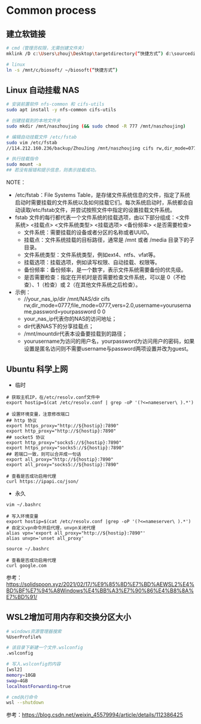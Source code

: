 # Common process
## 建立软链接

```bash
# cmd（管理员权限，无需创建文件夹）
mklink /D c:\Users\zhouj\Desktop\targetdirectory(“快捷方式”) d:\sourcedirectory

# linux
ln -s /mnt/c/biosoft/ ~/biosoft(“快捷方式”)
```

## Linux 自动挂载 NAS

```bash
# 安装前置软件 nfs-common 和 cifs-utils 
sudo apt install -y nfs-common cifs-utils

# 创建挂载到的本地文件夹
sudo mkdir /mnt/naszhoujing (&& sudo chmod -R 777 /mnt/naszhoujing)

# 编辑自动挂载文件 /etc/fstab
sudo vim /etc/fstab
//114.212.160.236/backup/ZhouJing /mnt/naszhoujing cifs rw,dir_mode=0777,file_mode=0777,vers=2.0,username=zhoujing,password=****** 0 0

# 执行挂载指令
sudo mount -a
## 若没有报错和提示信息，则表示挂载成功。
```

NOTE：      
* /etc/fstab：File Systems Table，是存储文件系统信息的文件，指定了系统启动时需要挂载的文件系统以及如何挂载它们。每次系统启动时，系统都会自动读取/etc/fstab文件，并尝试按照文件中指定的设置挂载文件系统。
* fstab 文件的每行都代表一个文件系统的挂载选项，由以下部分组成：<文件系统> <挂载点> <文件系统类型> <挂载选项> <备份频率> <是否需要检查>
    * 文件系统：需要挂载的设备或者分区的名称或者UUID。
    * 挂载点：文件系统挂载的目标路径，通常是 /mnt 或者 /media 目录下的子目录。
    * 文件系统类型：文件系统类型，例如ext4、ntfs、vfat等。
    * 挂载选项：挂载选项，例如读写权限、自动挂载、权限等。
    * 备份频率：备份频率，是一个数字，表示文件系统需要备份的优先级。
    * 是否需要检查：指定在开机时是否需要检查文件系统，可以是 0（不检查）、1（检查）或 2（在其他文件系统之后检查）。
* 示例：
    * //your_nas_ip/dir /mnt/NAS/dir cifs rw,dir_mode=0777,file_mode=0777,vers=2.0,username=yourusername,password=yourpassword 0 0
    * your_nas_ip代表你的NAS的访问地址；
    * dir代表NAS下的分享挂载点；
    * /mnt/mountdir代表本设备要挂载到的路径；
    * yourusername为访问的用户名，yourpassword为访问用户的密码，如果设置是匿名访问则不需要username与password两项设置并改为guest。

## Ubuntu 科学上网

* 临时

```shell
# 获取主机IP，在/etc/resolv.conf文件中
export hostip=$(cat /etc/resolv.conf | grep -oP '(?<=nameserver\ ).*')

# 设置环境变量，注意修改端口
## http 协议
export https_proxy="http://${hostip}:7890"
export http_proxy="http://${hostip}:7890"
## socket5 协议
export http_proxy="socks5://${hostip}:7890"
export https_proxy="socks5://${hostip}:7890"
## 若端口一致，则可以合并成一句话
export all_proxy="http://${hostip}:7890"
export all_proxy="socks5://${hostip}:7890"

# 查看是否成功启用代理
curl https://ipapi.co/json/
```

* 永久

```shell
vim ~/.bashrc

# 写入环境变量
export hostip=$(cat /etc/resolv.conf |grep -oP '(?<=nameserver\ ).*')
# 自定义vpn命令开启代理，unvpn关闭代理
alias vpn='export all_proxy="http://${hostip}:7890"'
alias unvpn='unset all_proxy'

source ~/.bashrc

# 查看是否成功启用代理
curl google.com
```

参考：https://solidspoon.xyz/2021/02/17/%E9%85%8D%E7%BD%AEWSL2%E4%BD%BF%E7%94%A8Windows%E4%BB%A3%E7%90%86%E4%B8%8A%E7%BD%91/

## WSL2增加可用内存和交换分区大小

```bash
# windows资源管理器搜索
%UserProfile%

# 该目录下新建一个文件.wslconfig
.wslconfig

# 写入.wslconfig的内容
[wsl2]
memory=10GB
swap=4GB
localhostForwarding=true

# cmd执行命令
wsl --shutdown
```

参考：https://blog.csdn.net/weixin_45579994/article/details/112386425
